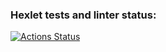 ### Hexlet tests and linter status:
[![Actions Status](https://github.com/Voyager101pw/frontend-project-lvl1/workflows/hexlet-check/badge.svg)](https://github.com/Voyager101pw/frontend-project-lvl1/actions)